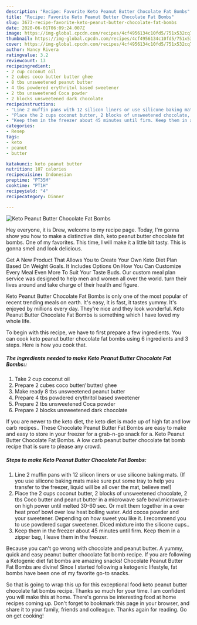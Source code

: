 ```yaml
---
description: "Recipe: Favorite Keto Peanut Butter Chocolate Fat Bombs"
title: "Recipe: Favorite Keto Peanut Butter Chocolate Fat Bombs"
slug: 3673-recipe-favorite-keto-peanut-butter-chocolate-fat-bombs
date: 2020-06-01T06:09:24.007Z
image: https://img-global.cpcdn.com/recipes/4cf4956134c10fd5/751x532cq70/keto-peanut-butter-chocolate-fat-bombs-recipe-main-photo.jpg
thumbnail: https://img-global.cpcdn.com/recipes/4cf4956134c10fd5/751x532cq70/keto-peanut-butter-chocolate-fat-bombs-recipe-main-photo.jpg
cover: https://img-global.cpcdn.com/recipes/4cf4956134c10fd5/751x532cq70/keto-peanut-butter-chocolate-fat-bombs-recipe-main-photo.jpg
author: Nancy Rivera
ratingvalue: 3.2
reviewcount: 13
recipeingredient:
- 2 cup coconut oil
- 2 cubes coco butter butter ghee
- 8 tbs unsweetened peanut butter
- 4 tbs powdered erythritol based sweetener
- 2 tbs unsweetened Coca powder
- 2 blocks unsweetened dark chocolate
recipeinstructions:
- "Line 2 muffin pans with 12 silicon liners or use silicone baking mats. (If you use silicone baking mats make sure put some tray to help you transfer to the freezer, liquid will be all over the mat, believe me!)"
- "Place the 2 cups coconut butter, 2 blocks of unsweetened chocolate, 2 tbs Coco butter and peanut butter in a microwave safe bowl.microwave-on high power until melted 30-60 sec. Or melt them together in a over heat proof bowl over low heat boiling water. Add cocoa powder and your sweetener. Depending on how sweet you like it. I recommend you to use powdered sugar sweetener. Diced mixture into the silicone cups.."
- "Keep them in the freezer about 45 minutes until firm. Keep them in a zipper bag, I leave them in the freezer."
categories:
- Resep
tags:
- keto
- peanut
- butter

katakunci: keto peanut butter
nutrition: 107 calories
recipecuisine: Indonesian
preptime: "PT35M"
cooktime: "PT1H"
recipeyield: "4"
recipecategory: Dinner

---
```



![Keto Peanut Butter Chocolate Fat Bombs](https://img-global.cpcdn.com/recipes/4cf4956134c10fd5/751x532cq70/keto-peanut-butter-chocolate-fat-bombs-recipe-main-photo.jpg)

Hey everyone, it is Drew, welcome to my recipe page. Today, I'm gonna show you how to make a distinctive dish, keto peanut butter chocolate fat bombs. One of my favorites. This time, I will make it a little bit tasty. This is gonna smell and look delicious.

Get A New Product That Allows You to Create Your Own Keto Diet Plan Based On Weight Goals. It Includes Options On How You Can Customize Every Meal Even More To Suit Your Taste Buds. Our custom meal plan service was designed to help men and women all over the world. turn their lives around and take charge of their health and figure.

Keto Peanut Butter Chocolate Fat Bombs is only one of the most popular of recent trending meals on earth. It's easy, it is fast, it tastes yummy. It's enjoyed by millions every day. They're nice and they look wonderful. Keto Peanut Butter Chocolate Fat Bombs is something which I have loved my whole life.


To begin with this recipe, we have to first prepare a few ingredients. You can cook keto peanut butter chocolate fat bombs using 6 ingredients and 3 steps. Here is how you cook that.

##### The ingredients needed to make Keto Peanut Butter Chocolate Fat Bombs::

1. Take 2 cup coconut oil
1. Prepare 2 cubes coco butter/ butter/ ghee
1. Make ready 8 tbs unsweetened peanut butter
1. Prepare 4 tbs powdered erythritol based sweetener
1. Prepare 2 tbs unsweetened Coca powder
1. Prepare 2 blocks unsweetened dark chocolate


If you are newer to the keto diet, the keto diet is made up of high fat and low carb recipes.. These Chocolate Peanut Butter Fat Bombs are easy to make and easy to store in your freezer for a grab-n-go snack for a. Keto Peanut Butter Chocolate Fat Bombs. A low carb peanut butter chocolate fat bomb recipe that is sure to please any crowd. 

##### Steps to make Keto Peanut Butter Chocolate Fat Bombs:

1. Line 2 muffin pans with 12 silicon liners or use silicone baking mats. (If you use silicone baking mats make sure put some tray to help you transfer to the freezer, liquid will be all over the mat, believe me!)
1. Place the 2 cups coconut butter, 2 blocks of unsweetened chocolate, 2 tbs Coco butter and peanut butter in a microwave safe bowl.microwave-on high power until melted 30-60 sec. Or melt them together in a over heat proof bowl over low heat boiling water. Add cocoa powder and your sweetener. Depending on how sweet you like it. I recommend you to use powdered sugar sweetener. Diced mixture into the silicone cups..
1. Keep them in the freezer about 45 minutes until firm. Keep them in a zipper bag, I leave them in the freezer.


Because you can&#39;t go wrong with chocolate and peanut butter. A yummy, quick and easy peanut butter chocolate fat bomb recipe. If you are following a Ketogenic diet fat bombs are amazing snacks! Chocolate Peanut Butter Fat Bombs are divine! Since I started following a ketogenic lifestyle, fat bombs have been one of my favorite go-to snacks. 

So that is going to wrap this up for this exceptional food keto peanut butter chocolate fat bombs recipe. Thanks so much for your time. I am confident you will make this at home. There's gonna be interesting food at home recipes coming up. Don't forget to bookmark this page in your browser, and share it to your family, friends and colleague. Thanks again for reading. Go on get cooking!
